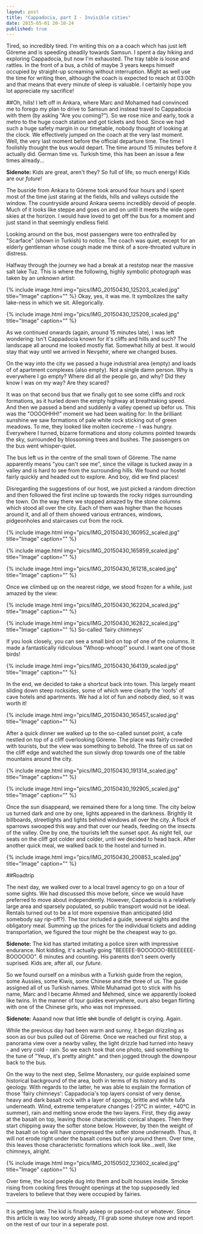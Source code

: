 ```yaml
---
layout: post
title: "Cappadocia, part I - Invisible cities"
date: 2015-05-01 20-10-24
published: true
---
```


Tired, so incredibly tired. I'm writing this on a a coach which has just left Göreme and is speeding steadily towards Samsun. I spent a day hiking and exploring Cappadocia, but now I'm exhausted. The tray table is loose and rattles. In the front of a bus, a child of maybe 3 years keeps himself occupied by straight-up screaming without interruption. Might as well use the time for writing then, although the coach is expected to reach at 03:00h and that means that every minute of sleep is valuable. I certainly hope you lot appreciate my sacrifice!


##Oh, hills!
I left off in Ankara, where Marc and Mohamed had convinced me to forego my plan to drive to Samsun and instead travel to Cappadocia with them (by asking "Are you coming?"). So we rose nice and early, took a metro to the huge coach station and got tickets and food. Since we had such a huge safety margin in our timetable, nobody thought of looking at the clock. We effectively jumped on the coach at the very last moment. Well, the very last moment before the official departure time. The time I foolishly thought the bus would depart. The time around 15 minutes before it actually did. German time vs. Turkish time, this has been an issue a few times already...

**Sidenote:** Kids are great, aren't they? So full of life, so much energy! Kids are our *future*!

The busride from Ankara to Göreme took around four hours and I spent most of the time just staring at the fields, hills and valleys outside the window. The countryside around Ankara seems incredibly devoid of people. Much of it looks like steppe and goes on and on until it meets the wide open skies at the horizon. I would have loved to get off the bus for a moment and just stand in that seemingly endless field. 

Looking around on the bus, most passengers were too enthralled by "Scarface" (shown in Turkish) to notice. The coach was quiet, except for an elderly gentleman whose cough made me think of a sore-throated vulture in distress.

Halfway through the journey we had a break at a reststop near the massive salt lake Tuz. This is where the following, highly symbolic photograph was taken by an unknown artist:

{% include image.html img="pics/IMG_20150430_125203_scaled.jpg" title="Image" caption="" %}
Okay, yes, it was me. It symbolizes the salty lake-ness in which we sit. Allegorically.


{% include image.html img="pics/IMG_20150430_125209_scaled.jpg" title="Image" caption="" %}


As we continued onwards (again, around 15 minutes late), I was left wondering: Isn't Cappadocia known for it's cliffs and hills and such? The landscape all around me looked mostly flat. Somewhat hilly at best. It would stay that way until we arrived in Nevşehir, where we changed buses. 

On the way into the city we passed a huge industrial area (empty) and loads of of apartment complexes (also empty). Not a single damn person. Why is everywhere I go empty? Where did all the people go, and why? Did they know I was on my way? Are they scared?

It was on that second bus that we finally got to see some cliffs and rock formations, as it hurled down the empty highway at breathtaking speed. And then we passed a bend and suddenly a valley opened up befor us. This was the "OOOOHHH!" moment we had been waiting for: In the brilliant sunshine we saw formations of pale white rock sticking out of green meadows. To me, they looked like molten icecreme - I was hungry. Everywhere I turned, bizarre formations and stony columns pointed towards the sky, surrounded by blossoming trees and bushes. The passengers on the bus went whisper-quiet.

The bus left us in the centre of the small town of Göreme. The name apparently means "you can't see me", since the village is tucked away in a valley and is hard to see from the surrounding hills. We found our hostel fairly quickly and headed out to explore. And boy, did we find places!

Disregarding the suggestions of our host, we just picked a random direction and then followed the first incline up  towards the rocky ridges surrounding the town. On the way there we stopped amazed by the stone columns which stood all over the city. Each of them was higher than the houses around it, and all of them showed various entrances, windows, pidgeonholes and staircases cut from the rock.

{% include image.html img="pics/IMG_20150430_160952_scaled.jpg" title="Image" caption="" %}

{% include image.html img="pics/IMG_20150430_165859_scaled.jpg" title="Image" caption="" %}

{% include image.html img="pics/IMG_20150430_161218_scaled.jpg" title="Image" caption="" %}

Once we climbed up on the nearest ridge, we stood frozen for a while, just amazed by the view:

{% include image.html img="pics/IMG_20150430_162204_scaled.jpg" title="Image" caption="" %}

{% include image.html img="pics/IMG_20150430_162822_scaled.jpg" title="Image" caption="" %}
So-called 'fairy chimneys'


If you look closely, you can see a small bird on top of one of the columns. It made a fantastically ridiculous "Whoop-whoop!" sound. I want one of those birds!

{% include image.html img="pics/IMG_20150430_164139_scaled.jpg" title="Image" caption="" %}

In the end, we decided to take a shortcut back into town. This largely meant sliding down steep rocksides, some of which were clearly the 'roofs' of cave hotels and apartments. We had a lot of fun and nobody died, so it was worth it!

{% include image.html img="pics/IMG_20150430_165457_scaled.jpg" title="Image" caption="" %}


After a quick dinner we walked up to the so-called sunset point, a cafe nestled on top of a cliff overlooking Göreme. The place was fairly crowded with tourists, but the view was something to behold. The three of us sat on the cliff edge and watched the sun slowly drop towards one of the table mountains around the city. 

{% include image.html img="pics/IMG_20150430_191314_scaled.jpg" title="Image" caption="" %}

{% include image.html img="pics/IMG_20150430_192905_scaled.jpg" title="Image" caption="" %}


Once the sun disappeard, we remained there for a long time. The city below us turned dark and one by one, lights appeared in the darkness. Brightly lit billboards, streetlights and lights behind windows all over the city. A flock of sparrows swooped this way and that over our heads, feeding on the insects of the valley. One by one, the tourists left the sunset spot. As night fell, our seats on the cliff got colder and colder, until we decided to head back. After another quick meal, we walked back to the hostel and turned in.

{% include image.html img="pics/IMG_20150430_200853_scaled.jpg" title="Image" caption="" %}

##Roadtrip

The next day, we walked over to a local travel agency to go on a tour of some sights. We had discussed this move before, since we would have preferred to move about independently. However, Cappadocia is a relatively large area and sparsely populated, so public transport would not be ideal. Rentals turned out to be a lot more expensive than anticipated (did somebody say rip-off?). The tour included a guide, several sights and the obligatory meal. Summing up the prices for the individual tickets and adding transportation, we figured the tour might be the cheapest way to go.

**Sidenote:** The kid has started imitating a police siren with impressive endurance. Not kidding, it's actually going "BEEEEE-BOOOOOO-BEEEEEEE-BOOOOOO". 6 minutes and counting. His parents don't seem overly suprised. Kids are, after all, our *future*.

So we found ourself on a minibus with a Turkish guide from the region, some Aussies, some Kiwis, some Chinese and the three of us. The guide assigned all of us Turkish names. While Muhamad got to stick with his name, Marc and I became Ahmed and Mehmed, since we apparently looked like twins. In the manner of tour guides everywhere, ours also began flirting with one of the Chinese girls, who was not impressed.

**Sidenote:** Aaaand now that little ~~shit~~ bundle of delight is crying. Again.

While the previous day had been warm and sunny, it began drizzling as soon as our bus pulled out of Göreme. Once we reached our first stop, a panorama view over a nearby valley, the light drizzle had turned into heavy - and very cold - rain. So we each took that one photo, said something to the tune of "Yeup, it's pretty alright." and then jogged through the downpour back to the bus.

On the way to the next step, Selime Monastery, our guide explained some historical background of the area, both in terms of its history and its geology. With regards to the latter, he was able to explain the formation of those 'fairy chimneys': Cappadocia's top layers consist of very dense, heavy and dark basalt rock with a layer of spongy, brittle and white tufa underneath. Wind, extreme temperature changes (-25°C in winter, +40°C in summer), rain and melting snow erode the two layers. First, they dig away at the basalt on top, leaving those characteristic conical shapes. Then they start chipping away the softer stone below. However, by then the weight of the basalt on top will have compressed the softer stone underneath. Thus, it will not erode right under the basalt cones but only around them. Over time, this leaves those characteristic formations which look like...well, like chimneys, alright.

{% include image.html img="pics/IMG_20150502_123602_scaled.jpg" title="Image" caption="" %}

Over time, the local people dug into them and built houses inside. Smoke rising from cooking fires throught openings at the top supposedly led travelers to believe that they were occupied by fairies.

----

It is getting late. The kid is finally asleep or passed-out or whatever. Since this article is way too wordy already, I'll grab some shuteye now and report on the rest of our tour in a seperate post.



